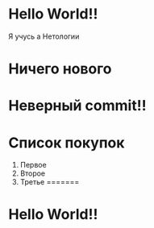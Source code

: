 
# Hello World!!

Я учусь а Нетологии

# Ничего нового

# Неверный commit!!

# Список покупок

1. Первое 
2. Второе
3. Третье
=======
# Hello World!!
